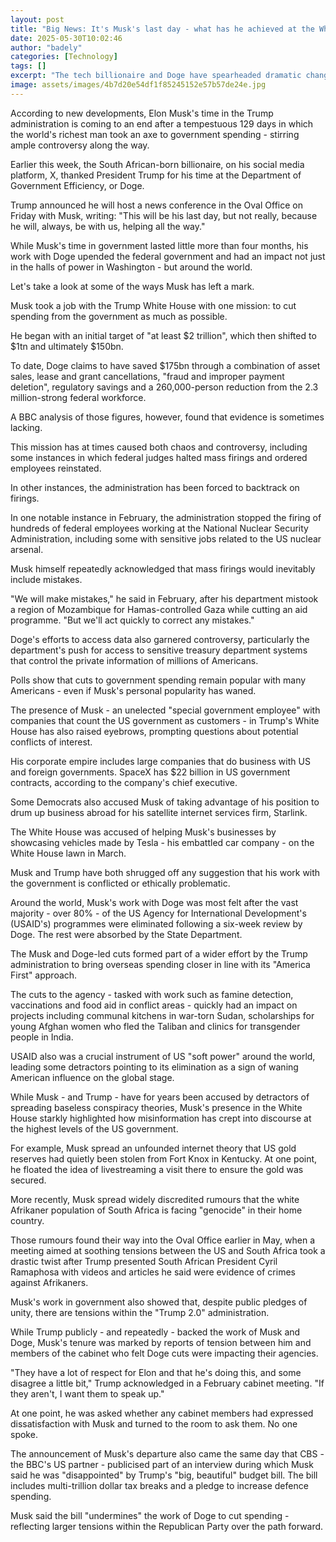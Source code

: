 ```yaml
---
layout: post
title: "Big News: It's Musk's last day - what has he achieved at the White House?"
date: 2025-05-30T10:02:46
author: "badely"
categories: [Technology]
tags: []
excerpt: "The tech billionaire and Doge have spearheaded dramatic changes in the US government and Washington."
image: assets/images/4b7d20e54df1f85245152e57b57de24e.jpg
---
```


According to new developments, Elon Musk's time in the Trump administration is coming to an end after a tempestuous 129 days in which the world's richest man took an axe to government spending - stirring ample controversy along the way. 

Earlier this week, the South African-born billionaire, on his social media platform, X, thanked President Trump for his time at the Department of Government Efficiency, or Doge. 

Trump announced he will host a news conference in the Oval Office on Friday with Musk, writing: "This will be his last day, but not really, because he will, always, be with us, helping all the way."

While Musk's time in government lasted little more than four months, his work with Doge upended the federal government and had an impact not just in the halls of power in Washington - but around the world. 

Let's take a look at some of the ways Musk has left a mark. 

Musk took a job with the Trump White House with one mission: to cut spending from the government as much as possible.

He began with an initial target of "at least $2 trillion", which then shifted to $1tn and ultimately $150bn.

To date, Doge claims to have saved $175bn through a combination of asset sales, lease and grant cancellations, "fraud and improper payment deletion", regulatory savings and a 260,000-person reduction from the 2.3 million-strong federal workforce.

A BBC analysis of those figures, however, found that evidence is sometimes lacking.

This mission has at times caused both chaos and controversy, including some instances in which federal judges halted mass firings and ordered employees reinstated.

In other instances, the administration has been forced to backtrack on firings.

In one notable instance in February, the administration stopped the firing of hundreds of federal employees working at the National Nuclear Security Administration, including some with sensitive jobs related to the US nuclear arsenal.

Musk himself repeatedly acknowledged that mass firings would inevitably include mistakes.

"We will make mistakes," he said in February, after his department mistook a region of Mozambique for Hamas-controlled Gaza while cutting an aid programme. "But we'll act quickly to correct any mistakes."

Doge's efforts to access data also garnered controversy, particularly the department's push for access to sensitive treasury department systems that control the private information of millions of Americans.

Polls show that cuts to government spending remain popular with many Americans - even if Musk's personal popularity has waned.

The presence of Musk - an unelected "special government employee" with companies that count the US government as customers - in Trump's White House has also raised eyebrows, prompting questions about potential conflicts of interest. 

His corporate empire includes large companies that do business with US and foreign governments. SpaceX has $22 billion in US government contracts, according to the company's chief executive. 

Some Democrats also accused Musk of taking advantage of his position to drum up business abroad for his satellite internet services firm, Starlink. 

The White House was accused of helping Musk's businesses by showcasing vehicles made by Tesla - his embattled car company - on the White House lawn in March. 

Musk and Trump have both shrugged off any suggestion that his work with the government is conflicted or ethically problematic. 

Around the world, Musk's work with Doge was most felt after the vast majority - over 80% - of the US Agency for International Development's (USAID's) programmes were eliminated following a six-week review by Doge. The rest were absorbed by the State Department. 

The Musk and Doge-led cuts formed part of a wider effort by the Trump administration to bring overseas spending closer in line with its "America First" approach. 

The cuts to the agency - tasked with work such as famine detection, vaccinations and food aid in conflict areas - quickly had an impact on projects including communal kitchens in war-torn Sudan, scholarships for young Afghan women who fled the Taliban and clinics for transgender people in India. 

USAID also was a crucial instrument of US "soft power" around the world, leading some detractors pointing to its elimination as a sign of waning American influence on the global stage.

While Musk - and Trump - have for years been accused by detractors of spreading baseless conspiracy theories, Musk's presence in the White House starkly highlighted how misinformation has crept into discourse at the highest levels of the US government. 

For example, Musk spread an unfounded internet theory that US gold reserves had quietly been stolen from Fort Knox in Kentucky. At one point, he floated the idea of livestreaming a visit there to ensure the gold was secured.  

More recently, Musk spread widely discredited rumours that the white Afrikaner population of South Africa is facing "genocide" in their home country. 

Those rumours found their way into the Oval Office earlier in May, when a meeting aimed at soothing tensions between the US and South Africa took a drastic twist after Trump presented South African President Cyril Ramaphosa with videos and articles he said were evidence of crimes against Afrikaners. 

Musk's work in government also showed that, despite public pledges of unity, there are tensions within the "Trump 2.0" administration. 

While Trump publicly - and repeatedly - backed the work of Musk and Doge, Musk's tenure was marked by reports of tension between him and members of the cabinet who felt Doge cuts were impacting their agencies.

"They have a lot of respect for Elon and that he's doing this, and some disagree a little bit," Trump acknowledged in a February cabinet meeting. "If they aren't, I want them to speak up." 

At one point, he was asked whether any cabinet members had expressed dissatisfaction with Musk and turned to the room to ask them. No one spoke.

The announcement of Musk's departure also came the same day that CBS - the BBC's US partner - publicised part of an interview during which Musk said he was "disappointed" by Trump's "big, beautiful" budget bill. The bill includes multi-trillion dollar tax breaks and a pledge to increase defence spending. 

Musk said the bill "undermines" the work of Doge to cut spending - reflecting larger tensions within the Republican Party over the path forward. 

